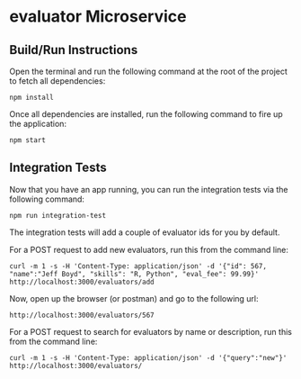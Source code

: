 evaluator Microservice
======================


## Build/Run Instructions

Open the terminal and run the following command at the root of the project to fetch all dependencies:

```
npm install
```

Once all dependencies are installed, run the following command to fire up the application:

```
npm start
```

## Integration Tests

Now that you have an app running, you can run the integration tests via the following command:

```
npm run integration-test
```

The integration tests will add a couple of evaluator ids for you by default.

For a POST request to add new evaluators, run this from the command line:

```
curl -m 1 -s -H 'Content-Type: application/json' -d '{"id": 567, "name":"Jeff Boyd", "skills": "R, Python", "eval_fee": 99.99}' http://localhost:3000/evaluators/add
```

Now, open up the browser (or postman) and go to the following url:

```
http://localhost:3000/evaluators/567
```

For a POST request to search for evaluators by name or description, run this from the command line:

```
curl -m 1 -s -H 'Content-Type: application/json' -d '{"query":"new"}' http://localhost:3000/evaluators/
```
